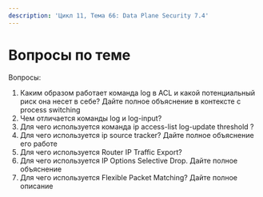 ```yaml
---
description: 'Цикл 11, Тема 66: Data Plane Security 7.4'
---
```


# Вопросы по теме

Вопросы:

1. Каким образом работает команда log в ACL и какой потенциальный риск она несет в себе? Дайте полное объяснение в контексте с process switching
2. Чем отличается команды log и log-input?
3. Для чего используется команда ip access-list log-update threshold ?
4. Для чего используется ip source tracker? Дайте полное объяснение его работе
5. Для чего используется Router IP Traffic Export?
6. Для чего используется IP Options Selective Drop. Дайте полное объяснение
7. Для чего используется Flexible Packet Matching? Дайте полное описание

